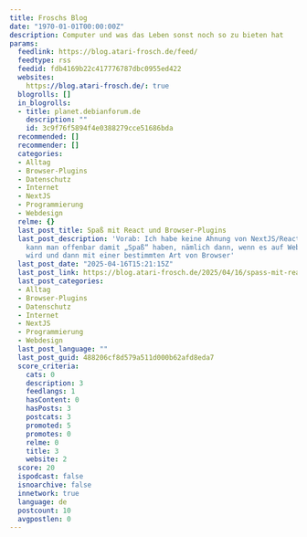 ```yaml
---
title: Froschs Blog
date: "1970-01-01T00:00:00Z"
description: Computer und was das Leben sonst noch so zu bieten hat
params:
  feedlink: https://blog.atari-frosch.de/feed/
  feedtype: rss
  feedid: fdb4169b22c417776787dbc0955ed422
  websites:
    https://blog.atari-frosch.de/: true
  blogrolls: []
  in_blogrolls:
  - title: planet.debianforum.de
    description: ""
    id: 3c9f76f5894f4e0388279cce51686bda
  recommended: []
  recommender: []
  categories:
  - Alltag
  - Browser-Plugins
  - Datenschutz
  - Internet
  - NextJS
  - Programmierung
  - Webdesign
  relme: {}
  last_post_title: Spaß mit React und Browser-Plugins
  last_post_description: 'Vorab: Ich habe keine Ahnung von NextJS/React. Trotzdem
    kann man offenbar damit „Spaß“ haben, nämlich dann, wenn es auf Websites eingesetzt
    wird und dann mit einer bestimmten Art von Browser'
  last_post_date: "2025-04-16T15:21:15Z"
  last_post_link: https://blog.atari-frosch.de/2025/04/16/spass-mit-react-und-browser-plugins/
  last_post_categories:
  - Alltag
  - Browser-Plugins
  - Datenschutz
  - Internet
  - NextJS
  - Programmierung
  - Webdesign
  last_post_language: ""
  last_post_guid: 488206cf8d579a511d000b62afd8eda7
  score_criteria:
    cats: 0
    description: 3
    feedlangs: 1
    hasContent: 0
    hasPosts: 3
    postcats: 3
    promoted: 5
    promotes: 0
    relme: 0
    title: 3
    website: 2
  score: 20
  ispodcast: false
  isnoarchive: false
  innetwork: true
  language: de
  postcount: 10
  avgpostlen: 0
---
```

